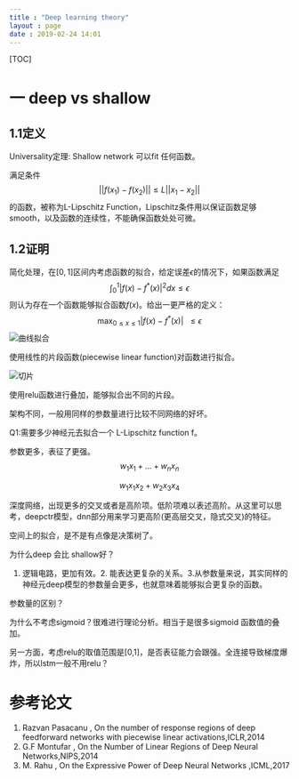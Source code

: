 ```yaml
---
title : "Deep learning theory"
layout : page
date : 2019-02-24 14:01
---
```


[TOC]



# 一 deep vs  shallow

## 1.1定义

Universality定理: Shallow network 可以fit 任何函数。

满足条件
$$
||f(x_1)-f(x_2)||\le L||x_1-x_2||
$$
的函数，被称为L-Lipschitz Function，Lipschitz条件用以保证函数足够smooth，以及函数的连续性，不能确保函数处处可微。

## 1.2证明

简化处理，在$[0,1]$区间内考虑函数的拟合，给定误差$\epsilon$的情况下，如果函数满足
$$
\int_{0}^{1}|f(x)-f^{\ast}(x)|^2 dx\le\epsilon
$$
则认为存在一个函数能够拟合函数$f(x)$。给出一更严格的定义：
$$
\mathop{\max}_{0\le x\le1}|f(x)-f^\ast(x)|\ \ \le \epsilon
$$
<img src="/wiki/static/images/DeepThoery1.png"  alt="曲线拟合"/>

使用线性的片段函数(piecewise linear function)对函数进行拟合。

<img src="/wiki/static/images/DeepThoery2.png"  alt="切片"/>

使用relu函数进行叠加，能够拟合出不同的片段。





架构不同，一般用同样的参数量进行比较不同网络的好坏。

Q1:需要多少神经元去拟合一个 L-Lipschitz function f。

参数更多，表征了更强。
$$
w_1x_1+...+w_nx_n
$$

$$
w_1x_1x_2+w_2x_3x_4
$$

深度网络，出现更多的交叉或者是高阶项。低阶项难以表述高阶。从这里可以思考，deepctr模型，dnn部分用来学习更高阶(更高层交叉，隐式交叉)的特征。

空间上的拟合，是不是有点像是决策树了。



为什么deep 会比 shallow好？

1. 逻辑电路，更加有效。2. 能表达更复杂的关系。3.从参数量来说，其实同样的神经元deep模型的参数量会更多，也就意味着能够拟合更复杂的函数。

参数量的区别？

为什么不考虑sigmoid？很难进行理论分析。相当于是很多sigmoid 函数值的叠加。

另一方面，考虑relu的取值范围是[0,1]，是否表征能力会跟强。全连接导致梯度爆炸，所以lstm一般不用relu？

# 参考论文

1. Razvan Pasacanu , On the number of response regions of deep feedforward networks with piecewise linear activations,ICLR,2014
2. G.F Montufar , On the Number of Linear Regions of Deep Neural Networks,NIPS,2014
3. M. Rahu , On the Expressive Power of Deep Neural Networks ,ICML,2017